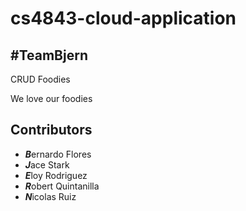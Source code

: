 # cs4843-cloud-application
## #TeamBjern
CRUD Foodies

We love our foodies

## Contributors
- ***B***ernardo Flores
- ***J***ace Stark
- ***E***loy Rodriguez
- ***R***obert Quintanilla
- ***N***icolas Ruiz
